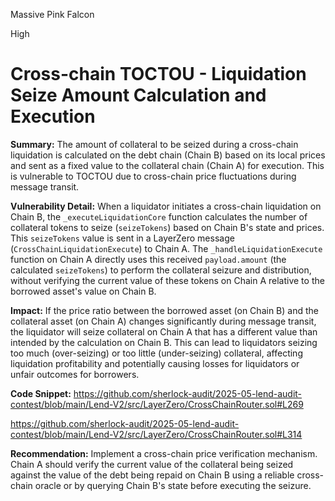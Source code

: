 Massive Pink Falcon

High

# Cross-chain TOCTOU - Liquidation Seize Amount Calculation and Execution

**Summary:** The amount of collateral to be seized during a cross-chain liquidation is calculated on the debt chain (Chain B) based on its local prices and sent as a fixed value to the collateral chain (Chain A) for execution. This is vulnerable to TOCTOU due to cross-chain price fluctuations during message transit.

**Vulnerability Detail:** When a liquidator initiates a cross-chain liquidation on Chain B, the `_executeLiquidationCore` function calculates the number of collateral tokens to seize (`seizeTokens`) based on Chain B's state and prices. This `seizeTokens` value is sent in a LayerZero message (`CrossChainLiquidationExecute`) to Chain A. The `_handleLiquidationExecute` function on Chain A directly uses this received `payload.amount` (the calculated `seizeTokens`) to perform the collateral seizure and distribution, without verifying the current value of these tokens on Chain A relative to the borrowed asset's value on Chain B.

**Impact:** If the price ratio between the borrowed asset (on Chain B) and the collateral asset (on Chain A) changes significantly during message transit, the liquidator will seize collateral on Chain A that has a different value than intended by the calculation on Chain B. This can lead to liquidators seizing too much (over-seizing) or too little (under-seizing) collateral, affecting liquidation profitability and potentially causing losses for liquidators or unfair outcomes for borrowers.

**Code Snippet:**
https://github.com/sherlock-audit/2025-05-lend-audit-contest/blob/main/Lend-V2/src/LayerZero/CrossChainRouter.sol#L269

https://github.com/sherlock-audit/2025-05-lend-audit-contest/blob/main/Lend-V2/src/LayerZero/CrossChainRouter.sol#L314

**Recommendation:** Implement a cross-chain price verification mechanism. Chain A should verify the current value of the collateral being seized against the value of the debt being repaid on Chain B using a reliable cross-chain oracle or by querying Chain B's state before executing the seizure.